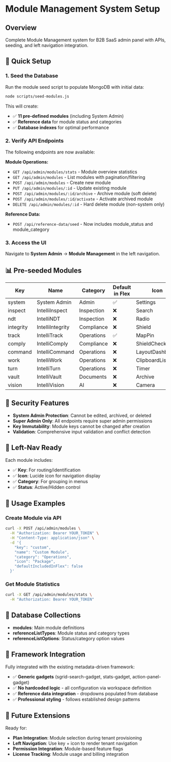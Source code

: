 # Module Management System Setup

## Overview
Complete Module Management system for B2B SaaS admin panel with APIs, seeding, and left navigation integration.

## 🚀 Quick Setup

### 1. Seed the Database
Run the module seed script to populate MongoDB with initial data:

```bash
node scripts/seed-modules.js
```

This will create:
- ✅ **11 pre-defined modules** (including System Admin)
- ✅ **Reference data** for module status and categories
- ✅ **Database indexes** for optimal performance

### 2. Verify API Endpoints
The following endpoints are now available:

**Module Operations:**
- `GET /api/admin/modules/stats` - Module overview statistics
- `GET /api/admin/modules` - List modules with pagination/filtering
- `POST /api/admin/modules` - Create new module
- `PUT /api/admin/modules/:id` - Update existing module
- `POST /api/admin/modules/:id/archive` - Archive module (soft delete)
- `POST /api/admin/modules/:id/activate` - Activate archived module
- `DELETE /api/admin/modules/:id` - Hard delete module (non-system only)

**Reference Data:**
- `POST /api/reference-data/seed` - Now includes module_status and module_category

### 3. Access the UI
Navigate to **System Admin** → **Module Management** in the left navigation.

## 📊 Pre-seeded Modules

| Key | Name | Category | Default in Flex | Icon |
|-----|------|----------|-----------------|------|
| system | System Admin | Admin | ✅ | Settings |
| inspect | IntelliInspect | Inspection | ❌ | Search |
| ndt | IntelliNDT | Inspection | ❌ | Radio |
| integrity | IntelliIntegrity | Compliance | ❌ | Shield |
| track | IntelliTrack | Operations | ✅ | MapPin |
| comply | IntelliComply | Compliance | ❌ | ShieldCheck |
| command | IntelliCommand | Operations | ❌ | LayoutDashboard |
| work | IntelliWork | Operations | ❌ | ClipboardList |
| turn | IntelliTurn | Operations | ❌ | Timer |
| vault | IntelliVault | Documents | ❌ | Archive |
| vision | IntelliVision | AI | ❌ | Camera |

## 🔐 Security Features

- **System Admin Protection**: Cannot be edited, archived, or deleted
- **Super Admin Only**: All endpoints require super admin permissions
- **Key Immutability**: Module keys cannot be changed after creation
- **Validation**: Comprehensive input validation and conflict detection

## 🎯 Left-Nav Ready

Each module includes:
- ✅ **Key**: For routing/identification
- ✅ **Icon**: Lucide icon for navigation display
- ✅ **Category**: For grouping in menus
- ✅ **Status**: Active/Hidden control

## 📝 Usage Examples

### Create Module via API
```bash
curl -X POST /api/admin/modules \
  -H "Authorization: Bearer YOUR_TOKEN" \
  -H "Content-Type: application/json" \
  -d '{
    "key": "custom",
    "name": "Custom Module",
    "category": "Operations",
    "icon": "Package",
    "defaultIncludedInFlex": false
  }'
```

### Get Module Statistics
```bash
curl -X GET /api/admin/modules/stats \
  -H "Authorization: Bearer YOUR_TOKEN"
```

## 🔧 Database Collections

- **modules**: Main module definitions
- **referenceListTypes**: Module status and category types
- **referenceListOptions**: Status/category option values

## 🎨 Framework Integration

Fully integrated with the existing metadata-driven framework:
- ✅ **Generic gadgets** (sgrid-search-gadget, stats-gadget, action-panel-gadget)
- ✅ **No hardcoded logic** - all configuration via workspace definition
- ✅ **Reference data integration** - dropdowns populated from database
- ✅ **Professional styling** - follows established design patterns

## 🔄 Future Extensions

Ready for:
- **Plan Integration**: Module selection during tenant provisioning
- **Left Navigation**: Use key + icon to render tenant navigation
- **Permission Integration**: Module-based feature flags
- **License Tracking**: Module usage and billing integration

